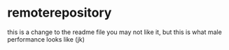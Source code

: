 # remoterepository
this is a change to the readme file
you may not like it, but this is what male performance looks like (jk)
